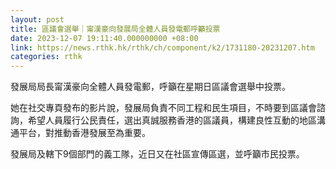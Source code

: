 ```yaml
---
layout: post
title: 區議會選舉｜甯漢豪向發展局全體人員發電郵呼籲投票
date: 2023-12-07 19:11:40.000000000 +08:00
link: https://news.rthk.hk/rthk/ch/component/k2/1731180-20231207.htm
categories: rthk
---
```


發展局局長甯漢豪向全體人員發電郵，呼籲在星期日區議會選舉中投票。

她在社交專頁發布的影片說，發展局負責不同工程和民生項目，不時要到區議會諮詢，希望人員履行公民責任，選出真誠服務香港的區議員，構建良性互動的地區溝通平台，對推動香港發展至為重要。

發展局及轄下9個部門的義工隊，近日又在社區宣傳區選，並呼籲市民投票。
